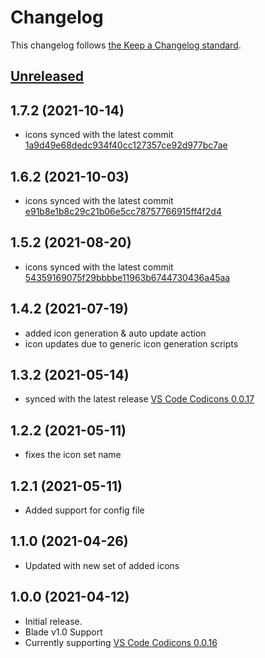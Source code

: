 # Changelog

This changelog follows [the Keep a Changelog standard](https://keepachangelog.com).

## [Unreleased](https://github.com/blade-ui-kit/blade-icons/compare/1.7.2...main)

## 1.7.2 (2021-10-14)
- icons synced with the latest commit [1a9d49e68dedc934f40cc127357ce92d977bc7ae](https://github.com/microsoft/vscode-codicons/commit/1a9d49e68dedc934f40cc127357ce92d977bc7ae)

## 1.6.2 (2021-10-03)
- icons synced with the latest commit [e91b8e1b8c29c21b06e5cc78757766915ff4f2d4](https://github.com/microsoft/vscode-codicons/commit/e91b8e1b8c29c21b06e5cc78757766915ff4f2d4)

## 1.5.2 (2021-08-20)
- icons synced with the latest commit [54359169075f29bbbbe11963b6744730436a45aa](https://github.com/microsoft/vscode-codicons/commit/54359169075f29bbbbe11963b6744730436a45aa)

## 1.4.2 (2021-07-19)
- added icon generation & auto update action
- icon updates due to generic icon generation scripts

## 1.3.2 (2021-05-14)
* synced with the latest release [VS Code Codicons 0.0.17](https://github.com/microsoft/vscode-codicons/releases/tag/0.0.17)

## 1.2.2 (2021-05-11)
* fixes the icon set name

## 1.2.1 (2021-05-11)
* Added support for config file

## 1.1.0 (2021-04-26)
* Updated with new set of added icons

## 1.0.0 (2021-04-12)

* Initial release.
* Blade v1.0 Support
* Currently supporting [VS Code Codicons 0.0.16](https://github.com/microsoft/vscode-codicons/releases/tag/0.0.16)

